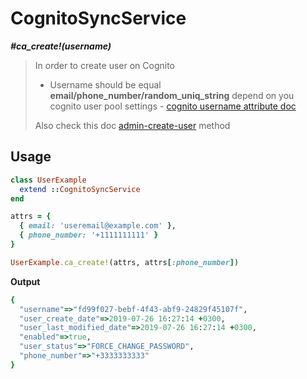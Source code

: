 # CognitoSyncService

__*#ca_create!(username)*__

> In order to create user on Cognito
> - Username should be equal __email/phone_number/random_uniq_string__ depend on you cognito user pool settings - [cognito username attribute doc](https://docs.aws.amazon.com/en_us/cognito/latest/developerguide/user-pool-settings-attributes.html#user-pool-settings-usernames)
>
> Also check this doc [admin-create-user](https://docs.aws.amazon.com/cli/latest/reference/cognito-idp/admin-create-user.html) method

## Usage

```ruby
class UserExample
  extend ::CognitoSyncService
end

attrs = {
  { email: 'useremail@example.com' },
  { phone_number: '+1111111111' }
}

UserExample.ca_create!(attrs, attrs[:phone_number])
```

__Output__

```ruby
{
  "username"=>"fd99f027-bebf-4f43-abf9-24829f45107f",
  "user_create_date"=>2019-07-26 16:27:14 +0300,
  "user_last_modified_date"=>2019-07-26 16:27:14 +0300,
  "enabled"=>true,
  "user_status"=>"FORCE_CHANGE_PASSWORD",
  "phone_number"=>"+3333333333"
}

```
